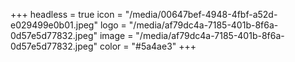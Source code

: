 +++
headless = true
icon = "/media/00647bef-4948-4fbf-a52d-e029499e0b01.jpeg"
logo = "/media/af79dc4a-7185-401b-8f6a-0d57e5d77832.jpeg"
image = "/media/af79dc4a-7185-401b-8f6a-0d57e5d77832.jpeg"
color = "#5a4ae3"
+++
